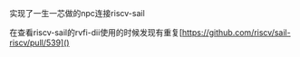 实现了一生一芯做的npc连接riscv-sail

在查看riscv-sail的rvfi-dii使用的时候发现有重复[https://github.com/riscv/sail-riscv/pull/539]()
